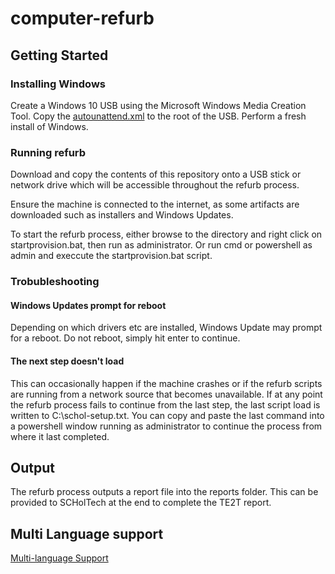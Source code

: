 # computer-refurb

## Getting Started

### Installing Windows
Create a Windows 10 USB using the Microsoft Windows Media Creation Tool.
Copy the [autounattend.xml](/Assets/autounattend.xml) to the root of the USB. Perform a fresh install of Windows.

### Running refurb 
Download and copy the contents of this repository onto a USB stick or network drive which will be accessible throughout the refurb process.

Ensure the machine is connected to the internet, as some artifacts are downloaded such as installers and Windows Updates.

To start the refurb process, either browse to the directory and right click on startprovision.bat, then run as administrator. Or run cmd or powershell as admin and execcute the startprovision.bat script.

### Trobubleshooting

#### Windows Updates prompt for reboot
Depending on which drivers etc are installed, Windows Update may prompt for a reboot. Do not reboot, simply hit enter to continue.

#### The next step doesn't load
This can occasionally happen if the machine crashes or if the refurb scripts are running from a network source that becomes unavailable. If at any point the refurb process fails to continue from the last step, the last script load is written to C:\schol-setup.txt. You can copy and paste the last command into a powershell window running as administrator to continue the process from where it last completed.

## Output
The refurb process outputs a report file into the reports folder. This can be provided to SCHolTech at the end to complete the TE2T report.


## Multi Language support

[Multi-language Support](/Docs/MultiLanguageSupport.md)

